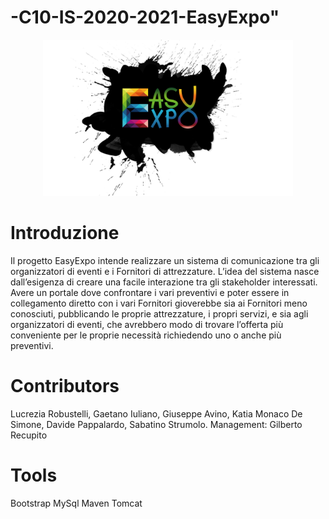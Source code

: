 # -C10-IS-2020-2021-EasyExpo"

<div align = "center">
    <img src="/Sorgenti/logo_c10.png" width="400" height="250" alt="Logo">
</div>

# Introduzione
Il progetto EasyExpo intende realizzare un sistema di comunicazione tra gli organizzatori di eventi e i Fornitori di attrezzature. L’idea del sistema nasce dall’esigenza di creare una facile interazione tra gli stakeholder interessati. Avere un portale dove confrontare i vari preventivi e poter essere in collegamento diretto con i vari Fornitori gioverebbe sia ai Fornitori meno conosciuti, pubblicando le proprie attrezzature, i propri servizi, e sia agli organizzatori di eventi, che avrebbero modo di trovare l’offerta più conveniente per le proprie necessità richiedendo uno o anche più preventivi.

# Contributors
Lucrezia Robustelli, Gaetano Iuliano, Giuseppe Avino, Katia Monaco De Simone, Davide Pappalardo, Sabatino Strumolo.
Management: Gilberto Recupito

# Tools
Bootstrap
MySql
Maven
Tomcat

